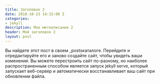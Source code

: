 ```yaml
---
title: Заголовок 2
date: 2018-10-23 14:15:00 Z
categories:
- jekyll
description: Мое метоописание 2
header: Мой заголовок 2
layout: post
---
```


Вы найдете этот пост в своем _postsкаталоге. Перейдите и отредактируйте его и заново создайте сайт, чтобы увидеть ваши изменения. Вы можете перестроить сайт по-разному, но наиболее распространенным способом является запуск jekyll serve, который запускает веб-сервер и автоматически восстанавливает ваш сайт при обновлении файла.